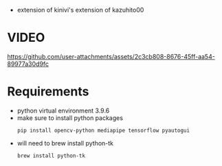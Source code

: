- extension of kinivi's extension of kazuhito00

# VIDEO

https://github.com/user-attachments/assets/2c3cb808-8676-45ff-aa54-89977a30d9fc

# Requirements
- python virtual environment 3.9.6
- make sure to install  python packages
  ```
  pip install opencv-python mediapipe tensorflow pyautogui
  ```
- will need to brew install python-tk
  ```
  brew install python-tk
  ```
